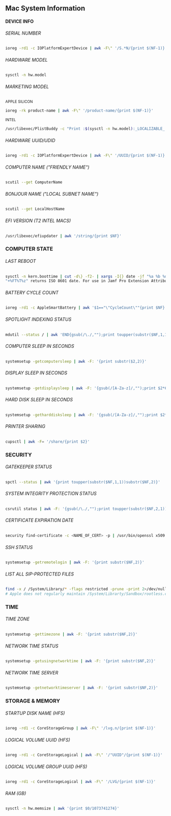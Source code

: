 ## Mac System Information

#### DEVICE INFO

###### SERIAL NUMBER
```bash
ioreg -rd1 -c IOPlatformExpertDevice | awk -F\" '/S.*N/{print $(NF-1)}'
```

###### HARDWARE MODEL
```bash
sysctl -n hw.model
```

###### MARKETING MODEL
<sub>APPLE SILICON</sub>
```bash
ioreg -rk product-name | awk -F\" '/product-name/{print $(NF-1)}'
```

<sub>INTEL</sub>
```bash
/usr/libexec/PlistBuddy -c "Print :$(sysctl -n hw.model):_LOCALIZABLE_:marketingModel" /System/Library/PrivateFrameworks/ServerInformation.framework/Versions/A/Resources/en.lproj/SIMachineAttributes.plist
```

###### HARDWARE UUID/UDID
```bash
ioreg -rd1 -c IOPlatformExpertDevice | awk -F\" '/UUID/{print $(NF-1)}'
```

###### COMPUTER NAME ("FRIENDLY NAME")
```bash
scutil --get ComputerName
```

###### BONJOUR NAME ("LOCAL SUBNET NAME")
```bash
scutil --get LocalHostName
```

###### EFI VERSION (T2 INTEL MACS)
```bash
/usr/libexec/efiupdater | awk '/string/{print $NF}'
```

### COMPUTER STATE

###### LAST REBOOT
```bash
sysctl -n kern.boottime | cut -d\} -f2- | xargs -I{} date -jf "%a %b %d %T %Y" {} "+%FT%T%z"
"+%FT%T%z" returns ISO 8601 date. For use in Jamf Pro Extension Attributes, use "+%F %T" instead

```

###### BATTERY CYCLE COUNT
```bash
ioreg -rd1 -c AppleSmartBattery | awk '$1=="\"CycleCount\""{print $NF}'
```

###### SPOTLIGHT INDEXING STATUS
```bash
mdutil --status / | awk 'END{gsub(/\./,"");print toupper(substr($NF,1,1))substr($NF,2)}'
```

###### COMPUTER SLEEP IN SECONDS
```bash
systemsetup -getcomputersleep | awk -F: '{print substr($2,2)}'
```

###### DISPLAY SLEEP IN SECONDS
```bash
systemsetup -getdisplaysleep | awk -F: '{gsub(/[A-Za-z]/,"");print $2*60}'
```

###### HARD DISK SLEEP IN SECONDS
```bash
systemsetup -getharddisksleep | awk -F: '{gsub(/[A-Za-z]/,"");print $2*60}'
```

###### PRINTER SHARING
```bash
cupsctl | awk -F= '/share/{print $2}'
```

### SECURITY

###### GATEKEEPER STATUS
```bash
spctl --status | awk '{print toupper(substr($NF,1,1))substr($NF,2)}'
```

###### SYSTEM INTEGRITY PROTECTION STATUS
```bash
csrutil status | awk -F: '{gsub(/\./,"");print toupper(substr($NF,2,1)) substr($NF,3)}'
```

###### CERTIFICATE EXPIRATION DATE
```bash
security find-certificate -c <NAME_OF_CERT> -p | /usr/bin/openssl x509 -enddate -noout | cut -d= -f2 | xargs -I{} date -jf "%b %d %T %Y %Z" {} "+%F %T %Z"
```

###### SSH STATUS
```bash
systemsetup -getremotelogin | awk -F: '{print substr($NF,2)}'
```

###### LIST ALL SIP-PROTECTED FILES
```bash
find -x / /System/Library/* -flags restricted -prune -print 2>/dev/null
# Apple does not regularly maintain /System/Librarty/Sandbox/rootless.conf, so this will print every file/directory that is protected by System Integrity Protection. This is mostly for if you're curious as this will take a long time to run & will dump a lot of output
```

### TIME

###### TIME ZONE
```bash
systemsetup -gettimezone | awk -F: '{print substr($NF,2)}'
```

###### NETWORK TIME STATUS
```bash
systemsetup -getusingnetworktime | awk -F: '{print substr($NF,2)}'
```

###### NETWORK TIME SERVER
```bash
systemsetup -getnetworktimeserver | awk -F: '{print substr($NF,2)}'
```

### STORAGE & MEMORY

###### STARTUP DISK NAME (HFS)
```bash
ioreg -rd1 -c CoreStorageGroup | awk -F\" '/lvg.n/{print $(NF-1)}'
```

###### LOGICAL VOLUME UUID (HFS)
```bash
ioreg -rd1 -c CoreStorageLogical | awk -F\" '/"UUID"/{print $(NF-1)}'
```

###### LOGICAL VOLUME GROUP UUID (HFS)
```bash
ioreg -rd1 -c CoreStorageLogical | awk -F\" '/LVG/{print $(NF-1)}'
```

###### RAM (GB)
```bash
sysctl -n hw.memsize | awk '{print $0/1073741274}'
```
